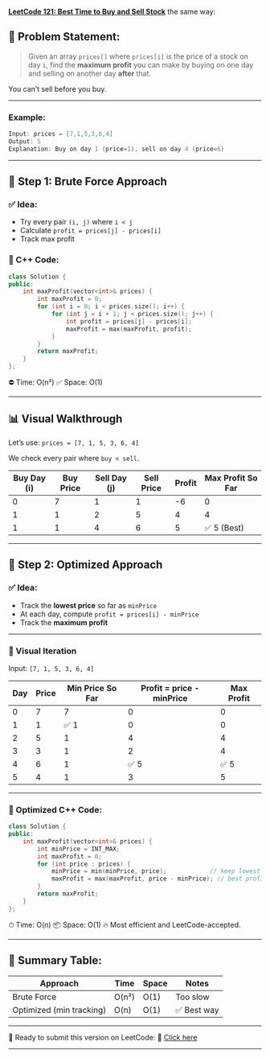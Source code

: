 [**LeetCode 121: Best Time to Buy and Sell Stock**](https://leetcode.com/problems/best-time-to-buy-and-sell-stock/) the same way:

## 🧠 Problem Statement:

> Given an array `prices[]` where `prices[i]` is the price of a stock on day `i`, find the **maximum profit** you can make by buying on one day and selling on another day **after** that.

You can’t sell before you buy.

---

### Example:

```cpp
Input: prices = [7,1,5,3,6,4]  
Output: 5  
Explanation: Buy on day 1 (price=1), sell on day 4 (price=6)
```

---

## 🔹 Step 1: Brute Force Approach

### ✅ Idea:

* Try every pair `(i, j)` where `i < j`
* Calculate `profit = prices[j] - prices[i]`
* Track max profit

### 🧾 C++ Code:

```cpp
class Solution {
public:
    int maxProfit(vector<int>& prices) {
        int maxProfit = 0;
        for (int i = 0; i < prices.size(); i++) {
            for (int j = i + 1; j < prices.size(); j++) {
                int profit = prices[j] - prices[i];
                maxProfit = max(maxProfit, profit);
            }
        }
        return maxProfit;
    }
};
```

⛔ Time: O(n²)
✅ Space: O(1)

---

## 📊 Visual Walkthrough

Let’s use: `prices = [7, 1, 5, 3, 6, 4]`

We check every pair where `buy < sell`.

| Buy Day (i) | Buy Price | Sell Day (j) | Sell Price | Profit | Max Profit So Far |
| ----------- | --------- | ------------ | ---------- | ------ | ----------------- |
| 0           | 7         | 1            | 1          | -6     | 0                 |
| 1           | 1         | 2            | 5          | 4      | 4                 |
| 1           | 1         | 4            | 6          | 5      | ✅ 5 (Best)        |

---

## 🔹 Step 2: Optimized Approach

### ✅ Idea:

* Track the **lowest price** so far as `minPrice`
* At each day, compute `profit = prices[i] - minPrice`
* Track the **maximum profit**

---

### 🔁 Visual Iteration

Input: `[7, 1, 5, 3, 6, 4]`

| Day | Price | Min Price So Far | Profit = price - minPrice | Max Profit |
| --- | ----- | ---------------- | ------------------------- | ---------- |
| 0   | 7     | 7                | 0                         | 0          |
| 1   | 1     | ✅ 1              | 0                         | 0          |
| 2   | 5     | 1                | 4                         | 4          |
| 3   | 3     | 1                | 2                         | 4          |
| 4   | 6     | 1                | ✅ 5                       | ✅ 5        |
| 5   | 4     | 1                | 3                         | 5          |

---

### 🧾 Optimized C++ Code:

```cpp
class Solution {
public:
    int maxProfit(vector<int>& prices) {
        int minPrice = INT_MAX;
        int maxProfit = 0;
        for (int price : prices) {
            minPrice = min(minPrice, price);            // keep lowest price
            maxProfit = max(maxProfit, price - minPrice); // best profit
        }
        return maxProfit;
    }
};
```

⏱ Time: O(n)
📦 Space: O(1)
🔥 Most efficient and LeetCode-accepted.

---

## 🏁 Summary Table:

| Approach                 | Time  | Space | Notes      |
| ------------------------ | ----- | ----- | ---------- |
| Brute Force              | O(n²) | O(1)  | Too slow   |
| Optimized (min tracking) | O(n)  | O(1)  | ✅ Best way |

---

📘 Ready to submit this version on LeetCode:
🔗 [Click here](https://leetcode.com/problems/best-time-to-buy-and-sell-stock/)

---
